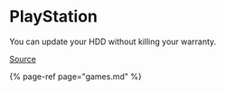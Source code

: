 # PlayStation

You can update your HDD without killing your warranty. 

[Source](https://support.playstation.com/s/article/Upgrade-PS4-HDD?language=en_US) 

{% page-ref page="games.md" %}

